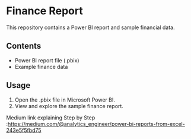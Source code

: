 # Finance Report

This repository contains a Power BI report and sample financial data.

## Contents

- Power BI report file (.pbix)
- Example finance data

## Usage

1. Open the .pbix file in Microsoft Power BI.
2. View and explore the sample finance report.


Medium link explaining Step by Step :https://medium.com/@analytics_engineer/power-bi-reports-from-excel-243e5f5fbd75
